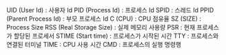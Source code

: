 UID (User Id) : 사용자 Id
PID (Process Id) : 프로세스 Id
SPID : 스레드 Id
PPID (Parent Process Id) : 부모 프로세스 Id
C (CPU) : CPU 점유율
SZ (SIZE) : Process Size
RSS (Real Storage Size) : 실제 메모리 사용량
PSR : 현재 프로세스가 할당된 프로세서
STIME (Start time) : 프로세스가 시작된 시간
TTY : 프로세스와 연결된 터미널
TIME : CPU 사용 시간
CMD : 프로세스의 실행 명령행